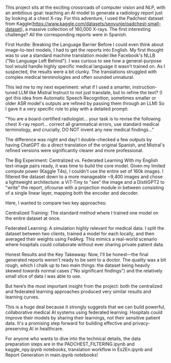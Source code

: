 This project sits at the exciting crossroads of computer vision and NLP, with an ambitious goal: teaching an AI model to generate a radiology report just by looking at a chest X-ray. For this adventure, I used the Padchest dataset from Kaggle(https://www.kaggle.com/datasets/seoyunje/padchest-small-dataset), a massive collection of 160,000 X-rays. The first interesting challenge? All the corresponding reports were in Spanish.

First Hurdle: Breaking the Language Barrier
Before I could even think about image-to-text models, I had to get the reports into English. My first thought was to use a standard machine translation model like Facebook's NLLB ("No Language Left Behind"). I was curious to see how a general-purpose tool would handle highly specific medical language it wasn't trained on. As I suspected, the results were a bit clunky. The translations struggled with complex medical terminologies and often sounded unnatural.

This led me to my next experiment: what if I used a smarter, instruction-tuned LLM like Mistral Instruct to not just translate, but to refine the text? (I got this idea from Automatic Speech Recognition, sometimes smaller or older ASR model's outputs are refined by passing them through an LLM) So I gave it a very specific role to play with a detailed prompt:

"You are a board-certified radiologist... your task is to revise the following chest X-ray report... correct all grammatical errors, use standard medical terminology, and crucially, DO NOT invent any new medical findings..."

The difference was night and day! I double-checked a few outputs by having ChatGPT do a direct translation of the original Spanish, and Mistral's refined versions were significantly clearer and more professional.

The Big Experiment: Centralized vs. Federated Learning
With my English text-image pairs ready, it was time to build the core model. Given my limited compute power (Kaggle T4s), I couldn't use the entire set of 160k images. I filtered the dataset down to a more manageable ~9,400 images and chose a lightweight architecture: a ViT-Tiny to "see" the image and a DistilGPT2 to "write" the report, ofcourse with a projection module in between consisting of a single linear layer, mapping both the encoder and decoder.

Here, I wanted to compare two key approaches:

Centralized Training: The standard method where I trained one model on the entire dataset at once.

Federated Learning: A simulation highly relevant for medical data. I split the dataset between two clients, trained a model for each locally, and then averaged their weights using FedAvg. This mimics a real-world scenario where hospitals could collaborate without ever sharing private patient data.

Honest Results and the Key Takeaway:
Now, I'll be honest—the final generated reports weren't ready to be sent to a doctor. The quality was a bit rough, which I chalk up to two main things: the dataset being heavily skewed towards normal cases ("No significant findings") and the relatively small slice of data I was able to use.

But here’s the most important insight from the project: both the centralized and federated learning approaches produced very similar results and learning curves.

This is a huge deal because it strongly suggests that we can build powerful, collaborative medical AI systems using federated learning. Hospitals could improve their models by sharing their learnings, not their sensitive patient data. It's a promising step forward for building effective and privacy-preserving AI in healthcare.

For anyone who wants to dive into the technical details, the data preparation steps are in the PADCHEST_FILTERING.ipynb and kaggle_npy.ipynb notebooks, translation workflow in Es2En.ipynb and Report Generation in main.ipynb notebooks!
